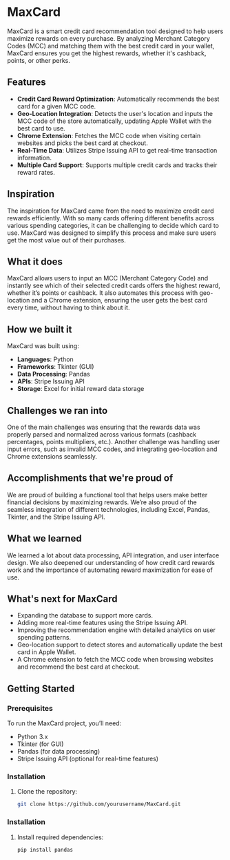 # MaxCard

MaxCard is a smart credit card recommendation tool designed to help users maximize rewards on every purchase. By analyzing Merchant Category Codes (MCC) and matching them with the best credit card in your wallet, MaxCard ensures you get the highest rewards, whether it's cashback, points, or other perks.

## Features

- **Credit Card Reward Optimization**: Automatically recommends the best card for a given MCC code.
- **Geo-Location Integration**: Detects the user's location and inputs the MCC code of the store automatically, updating Apple Wallet with the best card to use.
- **Chrome Extension**: Fetches the MCC code when visiting certain websites and picks the best card at checkout.
- **Real-Time Data**: Utilizes Stripe Issuing API to get real-time transaction information.
- **Multiple Card Support**: Supports multiple credit cards and tracks their reward rates.

## Inspiration

The inspiration for MaxCard came from the need to maximize credit card rewards efficiently. With so many cards offering different benefits across various spending categories, it can be challenging to decide which card to use. MaxCard was designed to simplify this process and make sure users get the most value out of their purchases.

## What it does

MaxCard allows users to input an MCC (Merchant Category Code) and instantly see which of their selected credit cards offers the highest reward, whether it’s points or cashback. It also automates this process with geo-location and a Chrome extension, ensuring the user gets the best card every time, without having to think about it.

## How we built it

MaxCard was built using:
- **Languages**: Python
- **Frameworks**: Tkinter (GUI)
- **Data Processing**: Pandas
- **APIs**: Stripe Issuing API
- **Storage**: Excel for initial reward data storage

## Challenges we ran into

One of the main challenges was ensuring that the rewards data was properly parsed and normalized across various formats (cashback percentages, points multipliers, etc.). Another challenge was handling user input errors, such as invalid MCC codes, and integrating geo-location and Chrome extensions seamlessly.

## Accomplishments that we're proud of

We are proud of building a functional tool that helps users make better financial decisions by maximizing rewards. We’re also proud of the seamless integration of different technologies, including Excel, Pandas, Tkinter, and the Stripe Issuing API.

## What we learned

We learned a lot about data processing, API integration, and user interface design. We also deepened our understanding of how credit card rewards work and the importance of automating reward maximization for ease of use.

## What's next for MaxCard

- Expanding the database to support more cards.
- Adding more real-time features using the Stripe Issuing API.
- Improving the recommendation engine with detailed analytics on user spending patterns.
- Geo-location support to detect stores and automatically update the best card in Apple Wallet.
- A Chrome extension to fetch the MCC code when browsing websites and recommend the best card at checkout.

## Getting Started

### Prerequisites

To run the MaxCard project, you’ll need:
- Python 3.x
- Tkinter (for GUI)
- Pandas (for data processing)
- Stripe Issuing API (optional for real-time features)

### Installation

1. Clone the repository:
   ```bash
   git clone https://github.com/yourusername/MaxCard.git

### Installation

1. Install required dependencies:
   ```bash
   pip install pandas

